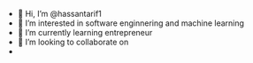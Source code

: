 - 👋 Hi, I’m @hassantarif1
- 👀 I’m interested in software enginnering and machine learning
- 🌱 I’m currently learning entrepreneur 
- 💞️ I’m looking to collaborate on 
- 
<!---
hassantarif1/hassantarif1 is a ✨ special ✨ repository because its `README.md` (this file) appears on your GitHub profile.
You can click the Preview link to take a look at your changes.
--->
